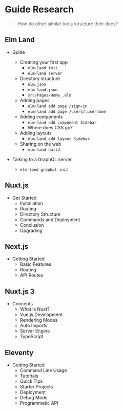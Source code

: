 # Guide Research
> How do other similar tools structure their docs?

## Elm Land

- Guide
  - Creating your first app
    - `elm-land init`
    - `elm-land server`
  - Directory structure
    - `elm.json`
    - `elm-land.json`
    - `src/Pages/Home_.elm`
  - Adding pages
    - `elm-land add page /sign-in`
    - `elm-land add page /users/:username`
  - Adding components
    - `elm-land add component Sidebar`
    - Where does CSS go?
  - Adding layouts
    - `elm-land add layout Sidebar`
  - Sharing on the web
    - `elm-land build`

- Talking to a GraphQL server
  - `elm-land graphql init`

## Nuxt.js

- Get Started
  - Installation
  - Routing
  - Directory Structure
  - Commands and Deployment
  - Conclusion
  - Upgrading


## Next.js

- Getting Started
  - Basic Features
  - Routing
  - API Routes

## Nuxt.js 3

- Concepts
  - What is Nuxt?
  - Vue.js Development
  - Rendering Modes
  - Auto Imports
  - Server Engine
  - TypeScript

## Eleventy

- Getting Started
  - Command Line Usage
  - Tutorials
  - Quick Tips
  - Starter Projects
  - Deployment
  - Debug Mode
  - Programmatic API